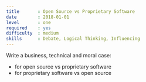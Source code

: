 ```yaml
---
title       : Open Source vs Proprietary Software
date        : 2018-01-01
level       : one
required    : yes
difficulty  : medium
skills      : Debate, Logical Thinking, Influencing
---
```


Write a business, technical and moral case:

- for open source vs proprietary software
- for proprietary software vs open source
